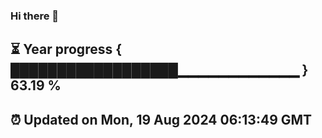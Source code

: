### Hi there 👋
⏳ Year progress { ██████████████████▁▁▁▁▁▁▁▁▁▁▁▁ } 63.19 %
---
⏰ Updated on Mon, 19 Aug 2024 06:13:49 GMT
---
